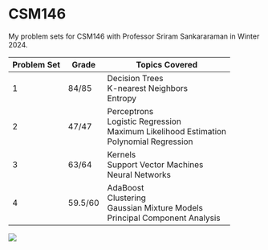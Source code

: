 # CSM146
My problem sets for CSM146 with Professor Sriram Sankararaman in Winter 2024.

| Problem Set | Grade | Topics Covered |
| ----------- | ----- | -------------- |
| 1           | 84/85 | Decision Trees <br> K-nearest Neighbors <br> Entropy |
| 2           | 47/47 | Perceptrons <br> Logistic Regression <br> Maximum Likelihood Estimation <br> Polynomial Regression |
| 3           | 63/64 | Kernels <br> Support Vector Machines <br> Neural Networks |
| 4           | 59.5/60 | AdaBoost <br> Clustering <br> Gaussian Mixture Models <br> Principal Component Analysis |

![](https://view-counter.onrender.com/gh-CSM146)
